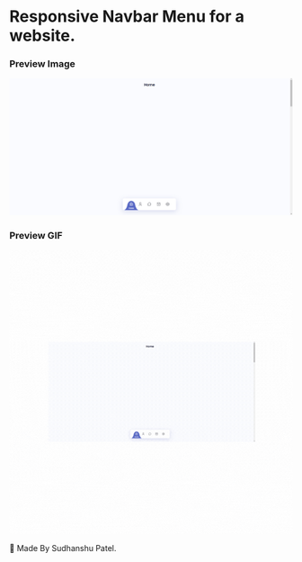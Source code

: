 # Responsive Navbar Menu for a website.


### Preview Image
![Alt text](https://github.com/sudhanshu287/LiquidNavbar/blob/main/LiquidNavbarPreview.png)

### Preview GIF
![](https://github.com/sudhanshu287/LiquidNavbar/blob/main/LiquidNavbarGIF.gif)

💙 Made By Sudhanshu Patel.